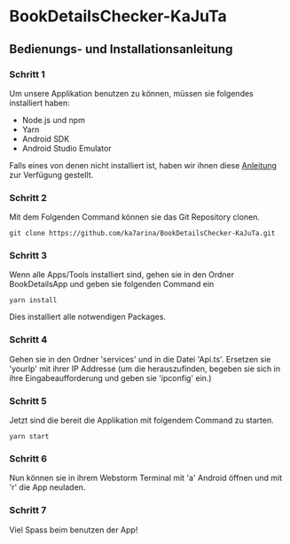 # BookDetailsChecker-KaJuTa

## Bedienungs- und Installationsanleitung

### Schritt 1
Um unsere Applikation benutzen zu können, müssen sie folgendes installiert haben:
- Node.js und npm
- Yarn
- Android SDK
- Android Studio Emulator

Falls eines von denen nicht installiert ist, haben wir ihnen diese [Anleitung](https://noseryp-my.sharepoint.com/my?id=%2Fpersonal%2Fkatarina%5Fgovedarica%5Fnoseryoung%5Fcom%2FDocuments%2FAnlagen%2F03%5FVorbereitungsarbeiten%2D335%5FZH%2Epdf&parent=%2Fpersonal%2Fkatarina%5Fgovedarica%5Fnoseryoung%5Fcom%2FDocuments%2FAnlagen) zur Verfügung gestellt.

### Schritt 2
Mit dem Folgenden Command können sie das Git Repository clonen.

```
git clone https://github.com/ka7arina/BookDetailsChecker-KaJuTa.git
```

### Schritt 3
Wenn alle Apps/Tools installiert sind, gehen sie in den Ordner BookDetailsApp und geben sie folgenden Command ein

```
yarn install
```
Dies installiert alle notwendigen Packages.

### Schritt 4
Gehen sie in den Ordner 'services' und in die Datei 'Api.ts'. Ersetzen sie 'yourIp' mit ihrer IP Addresse (um die herauszufinden, begeben sie sich in ihre Eingabeaufforderung und geben sie 'ipconfig' ein.)

### Schritt 5
Jetzt sind die bereit die Applikation mit folgendem Command zu starten. 

```
yarn start
```

### Schritt 6
Nun können sie in ihrem Webstorm Terminal mit 'a' Android öffnen und mit 'r' die App neuladen.

### Schritt 7
Viel Spass beim benutzen der App! 
